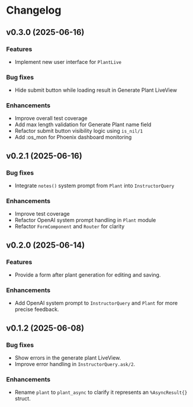 # Changelog

## v0.3.0 (2025-06-16)

### Features

- Implement new user interface for `PlantLive`

### Bug fixes

- Hide submit button while loading result in Generate Plant LiveView

### Enhancements

- Improve overall test coverage
- Add max length validation for Generate Plant name field
- Refactor submit button visibility logic using `is_nil/1`
- Add :os_mon for Phoenix dashboard monitoring


## v0.2.1 (2025-06-16)

### Bug fixes

- Integrate `notes()` system prompt from `Plant` into `InstructorQuery`

### Enhancements

- Improve test coverage
- Refactor OpenAI system prompt handling in `Plant` module
- Refactor `FormComponent` and `Router` for clarity


## v0.2.0 (2025-06-14)

### Features

- Provide a form after plant generation for editing and saving.

### Enhancements

- Add OpenAI system prompt to `InstructorQuery` and `Plant` for more precise feedback.


## v0.1.2 (2025-06-08)

### Bug fixes

- Show errors in the generate plant LiveView.
- Improve error handling in `InstructorQuery.ask/2`.

### Enhancements

- Rename `plant` to `plant_async` to clarify it represents an `%AsyncResult{}` struct.


